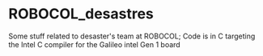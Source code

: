 # ROBOCOL_desastres
Some stuff related to desaster's team at ROBOCOL; Code is in C targeting the Intel C compiler for the Galileo intel Gen 1 board
